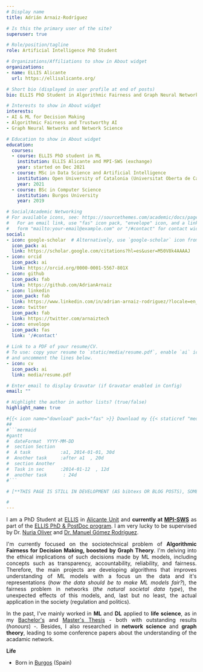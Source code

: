 ```yaml
---
# Display name
title: Adrián Arnaiz-Rodríguez

# Is this the primary user of the site?
superuser: true

# Role/position/tagline
role: Artificial Intelligence PhD Student

# Organizations/Affiliations to show in About widget
organizations:
- name: ELLIS Alicante
  url: https://ellisalicante.org/

# Short bio (displayed in user profile at end of posts)
bio: ELLIS PhD Student in Algorithmic Fairness and Graph Neural Networks at ELLIS Alicante.

# Interests to show in About widget
interests:
- AI & ML for Decision Making
- Algorithmic Fairness and Trustworthy AI
- Graph Neural Networks and Network Science

# Education to show in About widget
education:
  courses:
  - course: ELLIS PhD student in ML
    institution: ELLIS Alicante and MPI-SWS (exchange)
    year: started on Dec 2021
  - course: MSc in Data Science and Artificial Intelligence
    institution: Open University of Catalonia (Universitat Oberta de Catalunya)
    year: 2021
  - course: BSc in Computer Science
    institution: Burgos University
    year: 2019

# Social/Academic Networking
# For available icons, see: https://sourcethemes.com/academic/docs/page-builder/#icons
#   For an email link, use "fas" icon pack, "envelope" icon, and a link in the
#   form "mailto:your-email@example.com" or "/#contact" for contact widget.
social:
- icon: google-scholar  # Alternatively, use `google-scholar` icon from `ai` icon pack
  icon_pack: ai
  link: https://scholar.google.com/citations?hl=es&user=M50V8k4AAAAJ
- icon: orcid 
  icon_pack: ai
  link: https://orcid.org/0000-0001-5567-801X
- icon: github
  icon_pack: fab
  link: https://github.com/AdrianArnaiz
- icon: linkedin
  icon_pack: fab
  link: https://www.linkedin.com/in/adrian-arnaiz-rodriguez/?locale=en_US
- icon: twitter
  icon_pack: fab
  link: https://twitter.com/arnaiztech
- icon: envelope
  icon_pack: fas
  link: '/#contact'
  
# Link to a PDF of your resume/CV.
# To use: copy your resume to `static/media/resume.pdf`, enable `ai` icons in `params.toml`, 
# and uncomment the lines below.
- icon: cv
  icon_pack: ai
  link: media/resume.pdf

# Enter email to display Gravatar (if Gravatar enabled in Config)
email: ""

# Highlight the author in author lists? (true/false)
highlight_name: true

#{{< icon name="download" pack="fas" >}} Download my {{< staticref "media/demo_resume.pdf" "newtab" >}}resumé{{< /staticref >}}.
##
#```mermaid
#gantt
#  dateFormat  YYYY-MM-DD
#  section Section
#  A task           :a1, 2014-01-01, 30d
#  Another task     :after a1  , 20d
#  section Another
#  Task in sec      :2014-01-12  , 12d
#  another task      : 24d
#```

# [**THIS PAGE IS STILL IN DEVELOPMENT (AS bibtexs OR BLOG POSTS), SOME INFORMATION IS THE DEFAULT GIVEN BY WOWCHEMY. It is at 90% but # SOON EVERYTHING IS GOING TO BE READY FOR ALL OF YOU**]

#
---
```


<DIV align="justify">

I am a PhD Student at [ELLIS](https://ellis.eu) in [Alicante Unit](https://ellisalicante.org/) and **currently at [MPI-SWS](https://www.mpi-sws.org/)** as part of the [ELLIS PhD & PostDoc program](https://ellis.eu/phd-postdoc). I am very lucky to be supervised by Dr. [Nuria Oliver](https://es.wikipedia.org/wiki/Nuria_Oliver) and [Dr. Manuel Gómez Rodríguez](https://people.mpi-sws.org/~manuelgr/).

I'm currently focused on the sociotechnical problem of **Algorithmic Fairness for Decision Making, boosted by Graph Theory**. I'm delving into the ethical implications of such decisions made by ML models, including concepts such as transparency, accountability, reliability, and fairness. Therefore, the main projects are developing algorithms that improves understanding of ML models with a focus un the data and it's representations (*how the data should be to make ML models fair?*), the fairness problem in networks (*the natural societal data type*), the unexpected effects of this models, and, last but no least, the actual application in the society (regulation and politics).

In the past, I've mainly worked in **ML** and **DL** applied to **life science**, as in my [Bachelor's](https://github.com/AdrianArnaiz/TFG-Neurodegenerative-Disease-Detection) and [Master's Thesis](https://github.com/AdrianArnaiz/Brain-MRI-Autoencoder) - both with outstanding results (*honours*) -. Besides, I also researched in **network science** and **graph theory**, leading to some conference papers about the understanding of the acadamic network. 
</DIV>

**Life**
*  Born in [Burgos](https://es.wikipedia.org/wiki/Burgos) (Spain)

